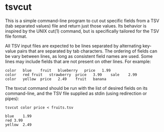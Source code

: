 tsvcut
======

This is a simple command-line program to cut out specific fields from
a TSV (tab separated values) file and return just those values.  Its
behavior is inspired by the UNIX cut(1) command, but is specifically
tailored for the TSV file format.

All TSV input files are expected to be lines separated by alternating
key-value pairs that are separated by tab characters.  The ordering of
fields can be vary between lines, as long as consistent field names
are used.  Some lines may include fields that are not present on other
lines.  For example:

````
color	blue	fruit	blueberry	price	1.99
color	red	fruit	strawberry	price	3.99	sale	2.99
color	yellow	price	2.49	fruit	banana
````

The tsvcut command should be run with the list of desired fields on
its command-line, and the TSV file supplied as stdin (using
redirection or pipes):

    tsvcut color price < fruits.tsv

    blue	1.99
    red	3.99
    yellow	2.49

